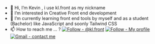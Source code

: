 - 👋 Hi, I’m Kevin , i use kl.front as my nickname
- 👀 I’m interested in Creative Front end development
- 🌱 I’m currently learning front end tools by myself and as a student (Bachelor) like JavaScript and soonly Tailwind CSS
- 📫 How to reach me ... ? [![Follow - @kl.front](https://img.shields.io/badge/Follow-%40kl.front-2ea44f?logo=instagram)](https://www.instagram.com/kl.front/) [![Follow - My profile](https://img.shields.io/badge/Follow-My_profile-2ea44f?logo=linkedin)](https://www.linkedin.com/in/kevin-labatte-556a06221/) [![Gmail - contact me](https://img.shields.io/badge/Gmail-contact_me-2ea44f?logo=gmail)](mailto:kevin.labatte0@gmail.com)

<!---
By-Kvn/By-Kvn is a ✨ special ✨ repository because its `README.md` (this file) appears on your GitHub profile.
You can click the Preview link to take a look at your changes.
--->
